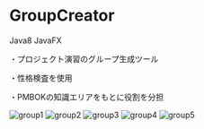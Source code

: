# GroupCreator
Java8  JavaFX

・プロジェクト演習のグループ生成ツール

・性格検査を使用

・PMBOKの知識エリアをもとに役割を分担

![group1](https://user-images.githubusercontent.com/99701409/155055274-ee6e2966-b4e3-4862-8644-091519d13a3b.png)
![group2](https://user-images.githubusercontent.com/99701409/155055284-3690f153-72a3-4747-9e4d-a3932a5c95c1.png)
![group3](https://user-images.githubusercontent.com/99701409/155055288-5f0458ed-8fde-4592-81fb-b34d6dd3d9f2.png)
![group4](https://user-images.githubusercontent.com/99701409/155055295-d4660f8a-ccaa-4141-b7df-706c3929f1b6.png)
![group5](https://user-images.githubusercontent.com/99701409/155055302-d764cb03-683d-42a9-b56f-eda59e28cfdc.png)
